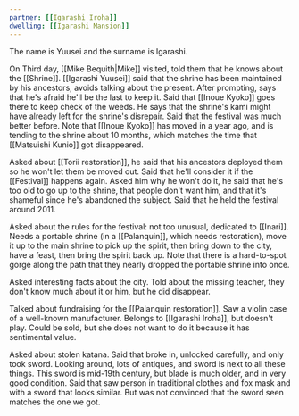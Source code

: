 ```yaml
---
partner: [[Igarashi Iroha]]
dwelling: [[Igarashi Mansion]]
---
```

The name is Yuusei and the surname is Igarashi.

On Third day, [[Mike Bequith|Mike]] visited, told them that he knows about the [[Shrine]]. [[Igarashi Yuusei]] said that the shrine has been maintained by his ancestors, avoids talking about the present. After prompting, says that he's afraid he'll be the last to keep it. Said that [[Inoue Kyoko]] goes there to keep check of the weeds. He says that the shrine's kami might have already left for the shrine's disrepair. Said that the festival was much better before. 
Note that [[Inoue Kyoko]] has moved in a year ago, and is tending to the shrine about 10 months, which matches the time that [[Matsuishi Kunio]] got disappeared.

Asked about [[Torii restoration]], he said that his ancestors deployed them so he won't let them be moved out. Said that he'll consider it if the [[Festival]] happens again. Asked him why he won't do it, he said that he's too old to go up to the shrine, that people don't want him, and that it's shameful since he's abandoned the subject. Said that he held the festival around 2011.

Asked about the rules for the festival: not too unusual, dedicated to [[Inari]]. Needs a portable shrine (in a [[Palanquin]], which needs restoration), move it up to the main shrine to pick up the spirit, then bring down to the city, have a feast, then bring the spirit back up. Note that there is a hard-to-spot gorge along the path that they nearly dropped the portable shrine into once.

Asked interesting facts about the city. Told about the missing teacher, they don't know much about it or him, but he did disappear.

Talked about fundraising for the [[Palanquin restoration]].
Saw a violin case of a well-known manufacturer.
Belongs to [[Igarashi Iroha]], but doesn't play. Could be sold,
but she does not want to do it because it has sentimental value.


Asked about stolen katana.
Said that broke in, unlocked carefully, and only took sword.
Looking around, lots of antiques, and sword is next to all these things.
This sword is mid-19th century, but blade is much older, and in very good condition.
Said that saw person in traditional clothes and fox mask and with a sword that looks similar. But was not convinced that the sword seen matches the one we got.